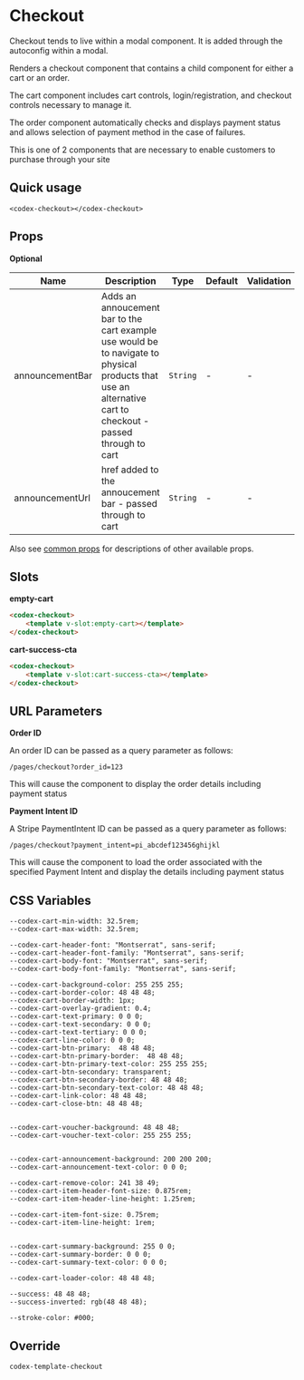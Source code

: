 # Checkout

Checkout tends to live within a modal component. It is added through the autoconfig within a modal.

Renders a checkout component that contains a child component for either a cart or an order.

The cart component includes cart controls, login/registration, and checkout controls necessary to manage it.

The order component automatically checks and displays payment status and allows selection of payment method in the case of failures.

This is one of 2 components that are necessary to enable customers to purchase through your site

## Quick usage

```vue
<codex-checkout></codex-checkout>
```

## Props

**Optional**

| Name | Description | Type | Default | Validation |
|------|-------------|------|---------|---------|
| announcementBar | Adds an annoucement bar to the cart example use would be to navigate to physical products that use an alternative cart to checkout - passed through to cart | `String` | -       | - |
| announcementUrl | href added to the annoucement bar - passed through to cart | `String` | -       | - |

Also see [common props](./shared/CommonProps.md) for descriptions of other available props.


## Slots

**empty-cart**

```html
<codex-checkout>
	<template v-slot:empty-cart></template>
</codex-checkout>
```

**cart-success-cta**

```html
<codex-checkout>
	<template v-slot:cart-success-cta></template>
</codex-checkout>
```



## URL Parameters

**Order ID**

An order ID can be passed as a query parameter as follows:

`/pages/checkout?order_id=123`

This will cause the component to display the order details including payment status

**Payment Intent ID**

A Stripe PaymentIntent ID can be passed as a query parameter as follows:

`/pages/checkout?payment_intent=pi_abcdef123456ghijkl`

This will cause the component to load the order associated with the specified Payment Intent and display the details including payment status

## CSS Variables

    --codex-cart-min-width: 32.5rem;
    --codex-cart-max-width: 32.5rem;

    --codex-cart-header-font: "Montserrat", sans-serif;
    --codex-cart-header-font-family: "Montserrat", sans-serif;
    --codex-cart-body-font: "Montserrat", sans-serif;
    --codex-cart-body-font-family: "Montserrat", sans-serif;

    --codex-cart-background-color: 255 255 255;
    --codex-cart-border-color: 48 48 48;
    --codex-cart-border-width: 1px;
    --codex-cart-overlay-gradient: 0.4;
    --codex-cart-text-primary: 0 0 0;
    --codex-cart-text-secondary: 0 0 0;
    --codex-cart-text-tertiary: 0 0 0;
    --codex-cart-line-color: 0 0 0;
    --codex-cart-btn-primary:  48 48 48;
    --codex-cart-btn-primary-border:  48 48 48;
    --codex-cart-btn-primary-text-color: 255 255 255;
    --codex-cart-btn-secondary: transparent;
    --codex-cart-btn-secondary-border: 48 48 48;
    --codex-cart-btn-secondary-text-color: 48 48 48;
    --codex-cart-link-color: 48 48 48;
    --codex-cart-close-btn: 48 48 48;

    
    --codex-cart-voucher-background: 48 48 48;
    --codex-cart-voucher-text-color: 255 255 255;

    
    --codex-cart-announcement-background: 200 200 200;
    --codex-cart-announcement-text-color: 0 0 0; 
    
    --codex-cart-remove-color: 241 38 49;
    --codex-cart-item-header-font-size: 0.875rem;
    --codex-cart-item-header-line-height: 1.25rem;

    --codex-cart-item-font-size: 0.75rem;
    --codex-cart-item-line-height: 1rem;

    
    --codex-cart-summary-background: 255 0 0;
    --codex-cart-summary-border: 0 0 0;
    --codex-cart-summary-text-color: 0 0 0;

    --codex-cart-loader-color: 48 48 48;

    --success: 48 48 48;
    --success-inverted: rgb(48 48 48);

    --stroke-color: #000;

## Override

`
codex-template-checkout
`